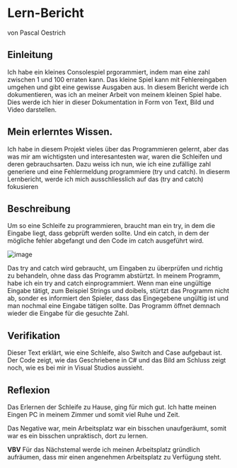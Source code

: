 # Lern-Bericht
von Pascal Oestrich

## Einleitung
Ich habe ein kleines Consolespiel prgorammiert, indem man eine zahl zwischen 1 und 100 erraten kann. Das kleine Spiel kann mit Fehlereingaben umgehen und gibt eine gewisse Ausgaben aus.
In diesem Bericht werde ich dokumentieren, was ich an meiner Arbeit von meinem kleinen Spiel habe. Dies werde ich hier in dieser Dokumentation in Form von Text, Bild und Video darstellen.

## Mein erlerntes Wissen.
Ich habe in diesem Projekt vieles über das Programmieren gelernt, aber das was mir am wichtigsten und interesantesten war, waren die Schleifen und deren gebrauchsarten. Dazu weiss ich nun, wie ich eine zufällige zahl generiere und eine Fehlermeldung programmiere (try und catch).
In dieserm Lernbericht, werde ich mich ausschliesslich auf das (try and catch) fokusieren
## Beschreibung

Um so eine Schleife zu programmieren, braucht man ein try, in dem die Eingabe liegt, dass gebprüft werden sollte. Und ein catch, in dem der mögliche fehler abgefangt  und den Code im catch ausgeführt wird.

![image](https://user-images.githubusercontent.com/110892258/189841540-74be42fb-cf2a-4b84-8105-5c1e9c7af00d.png)

Das try and catch wird gebraucht, um Eingaben zu überprüfen und richtig zu behandeln, ohne dass das Programm abstürtzt.
In meinem Programm, habe ich ein try and catch einprogrammiert. Wenn man eine ungültige Eingabe tätigt, zum Beispiel Strings und doibels, stürtzt das Programm nicht ab, sonder es informiert den Spieler, dass das Eingegebene ungültig ist und man nochmal eine Eingabe tätigen sollte. Das Programm öffnet demnach wieder die Eingabe für die gesuchte Zahl.
 

## Verifikation

Dieser Text erklärt, wie eine Schleife, also Switch and Case aufgebaut ist.
Der Code zeigt, wie das Geschriebene in C# und das Bild am Schluss zeigt noch, wie es bei mir in Visual Studios aussieht.

## Reflexion

Das Erlernen der Schleife zu Hause, ging für mich gut. Ich hatte meinen Eingen PC in meinem Zimmer und somit viel Ruhe und Zeit.

Das Negative war, mein Arbeitsplatz war ein bisschen unaufgeräumt, somit war es ein bisschen unpraktisch, dort zu lernen.

**VBV** Für das Nächstemal werde ich meinen Arbeitsplatz gründlich aufräumen, dass mir einen angenehmen Arbeitsplatz zu Verfügung steht.
